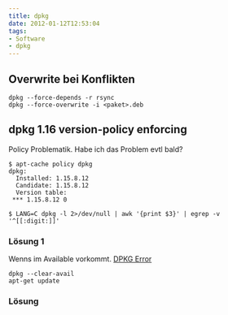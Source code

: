 ```yaml
---
title: dpkg
date: 2012-01-12T12:53:04
tags:
- Software
- dpkg
---
```


## Overwrite bei Konflikten

    dpkg --force-depends -r rsync
    dpkg --force-overwrite -i <paket>.deb

## dpkg 1.16 version-policy enforcing

Policy Problematik. Habe ich das Problem evtl bald?

```
$ apt-cache policy dpkg
dpkg:
  Installed: 1.15.8.12
  Candidate: 1.15.8.12
  Version table:
 *** 1.15.8.12 0

$ LANG=C dpkg -l 2>/dev/null | awk '{print $3}' | egrep -v '^[[:digit:]]'
```

### Lösung 1

Wenns im Available vorkommt. [DPKG Error](http://www.linuxquestions.org/questions/debian-26/dpkg-is-dead-error-in-var-lib-dpkg-available-225508/)

```
dpkg --clear-avail
apt-get update
```

### Lösung
